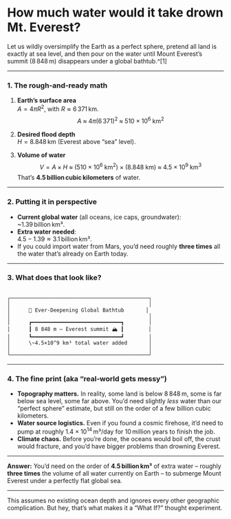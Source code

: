 # How much water would it take drown Mt. Everest?

Let us wildly oversimplify the Earth as a perfect sphere, pretend all land is exactly at sea level, and then pour on the water until Mount Everest’s summit (8 848 m) disappears under a global bathtub.^\[1]

---

### 1. The rough‑and‑ready math

1. **Earth’s surface area**  
   $A = 4\pi R^2$, with $R ≈ 6\,371\text{ km}$.  
   $$
     A \;\approx\; 4\pi (6\,371)^2 
       \;\approx\; 510\times10^6\;\text{km}^2
   $$

2. **Desired flood depth**  
   $H = 8.848\text{ km}$ (Everest above “sea” level).

3. **Volume of water**  
   $$
     V = A\times H 
       \;\approx\; (510\times10^6\;\text{km}^2)\times(8.848\;\text{km})
       \;\approx\; 4.5\times10^9\;\text{km}^3
   $$
   That’s **4.5 billion cubic kilometers** of water.

---

### 2. Putting it in perspective

* **Current global water** (all oceans, ice caps, groundwater):  
  ~1.39 billion km³.  
* **Extra water needed**:  
  $4.5 - 1.39 ≈ 3.1$ billion km³.  
* If you could import water from Mars, you’d need roughly **three times** all the water that’s already on Earth today.

---

### 3. What does that look like?

```

┌─────────────────────────────────────────────┐
│                                             │
│      🌊 Ever-Deepening Global Bathtub       │
│                                             │
│      ┏━━━━━━━━━━━━━━━━━━━━━━━━━━━━━┓        │
│      ┃ 8 848 m — Everest summit 🏔 ┃        │
│      ┗━━━━━━━━━━━━━━━━━━━━━━━━━━━━━┛        │
│      \~4.5×10^9 km³ total water added       │
│                                             │
└─────────────────────────────────────────────┘

```

---

### 4. The fine print (aka “real‑world gets messy”)

* **Topography matters.** In reality, some land is below 8 848 m, some is far below sea level, some far above. You’d need slightly *less* water than our “perfect sphere” estimate, but still on the order of a few billion cubic kilometers.  
* **Water source logistics.** Even if you found a cosmic firehose, it’d need to pump at roughly $1.4×10^{14}$ m³/day for 10 million years to finish the job.  
* **Climate chaos.** Before you’re done, the oceans would boil off, the crust would fracture, and you’d have bigger problems than drowning Everest.

---

**Answer:** You’d need on the order of **4.5 billion km³** of extra water – roughly **three times** the volume of all water currently on Earth – to submerge Mount Everest under a perfectly flat global sea.

---

This assumes no existing ocean depth and ignores every other geographic complication. But hey, that’s what makes it a “What If?” thought experiment.</sub>
